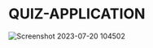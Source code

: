 # QUIZ-APPLICATION
![Screenshot 2023-07-20 104502](https://github.com/aditisharma0311/QUIZ-APPLICATION/assets/114716809/5c5843d9-f9df-4761-837f-c8769b585e06)
